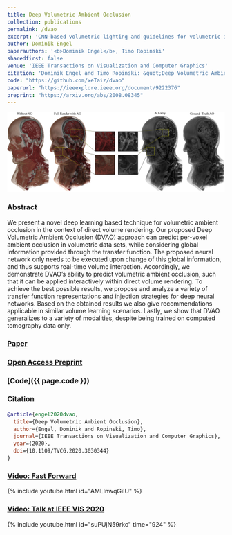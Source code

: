 ```yaml
---
title: Deep Volumetric Ambient Occlusion
collection: publications
permalink: /dvao
excerpt: 'CNN-based volumetric lighting and guidelines for volumetric illumination learning'
author: Dominik Engel
paperauthors: '<b>Dominik Engel</b>, Timo Ropinski'
sharedfirst: false
venue: 'IEEE Transactions on Visualization and Computer Graphics'
citation: 'Dominik Engel and Timo Ropinski: &quot;Deep Volumetric Ambient Occlusion&quot; in <i>IEEE Transactions on Visualization and Computer Graphics</i> (2020).'
code: "https://github.com/xeTaiz/dvao"
paperurl: "https://ieeexplore.ieee.org/document/9222376"
preprint: "https://arxiv.org/abs/2008.08345"
---
```



![DVAO Teaser](images/dvao_teaser.png)

### Abstract
We present a novel deep learning based technique for volumetric ambient occlusion in the context of direct volume rendering.
Our proposed Deep Volumetric Ambient Occlusion (DVAO) approach can predict per-voxel ambient occlusion in volumetric data sets, while
considering global information provided through the transfer function. The proposed neural network only needs to be executed upon
change of this global information, and thus supports real-time volume interaction. Accordingly, we demonstrate DVAO’s ability to predict
volumetric ambient occlusion, such that it can be applied interactively within direct volume rendering. To achieve the best possible
results, we propose and analyze a variety of transfer function representations and injection strategies for deep neural networks. Based
on the obtained results we also give recommendations applicable in similar volume learning scenarios. Lastly, we show that DVAO
generalizes to a variety of modalities, despite being trained on computed tomography data only.

### [Paper](https://ieeexplore.ieee.org/document/9222376)
### [Open Access Preprint](https://arxiv.org/abs/2008.08345)
### [Code]({{ page.code }})

### Citation

```bibtex
@article{engel2020dvao,
  title={Deep Volumetric Ambient Occlusion},
  author={Engel, Dominik and Ropinski, Timo},
  journal={IEEE Transactions on Visualization and Computer Graphics},
  year={2020},
  doi={10.1109/TVCG.2020.3030344}
}
```

### [Video: Fast Forward](https://youtu.be/AMLlnwqGiIU)
{% include youtube.html id="AMLlnwqGiIU" %}

### [Video: Talk at IEEE VIS 2020](https://youtu.be/suPUjN59rkc?t=924)
{% include youtube.html id="suPUjN59rkc" time="924" %}
